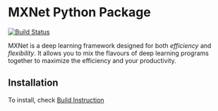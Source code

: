 MXNet Python Package
====================
[![Build Status](https://travis-ci.org/dmlc/mxnet-distro.svg?branch=v0.9.3)](https://travis-ci.org/dmlc/mxnet-distro)

MXNet is a deep learning framework designed for both *efficiency* and *flexibility*.
It allows you to mix the flavours of deep learning programs together to maximize the efficiency and your productivity.


Installation
------------
To install, check [Build Instruction](http://mxnet.io/get_started/setup.html)
